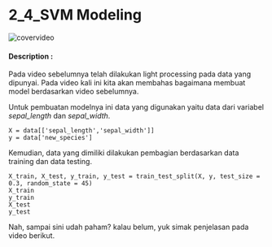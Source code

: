 # 2_4_SVM Modeling

![covervideo](http://bit.ly/makeaicovervideo)

#### **Description :**

Pada video sebelumnya telah dilakukan light processing pada data yang dipunyai. Pada video kali ini kita akan  membahas bagaimana membuat model berdasarkan video sebelumnya. 

Untuk pembuatan modelnya ini data yang digunakan yaitu data dari variabel *sepal_length* dan *sepal_width*.
```
X = data[['sepal_length','sepal_width']]
y = data['new_species']
```
Kemudian, data yang dimiliki dilakukan pembagian berdasarkan data training dan data testing.
```
X_train, X_test, y_train, y_test = train_test_split(X, y, test_size = 0.3, random_state = 45)
X_train
y_train
X_test
y_test
```
Nah, sampai sini udah paham? kalau belum, yuk simak penjelasan pada video berikut.
